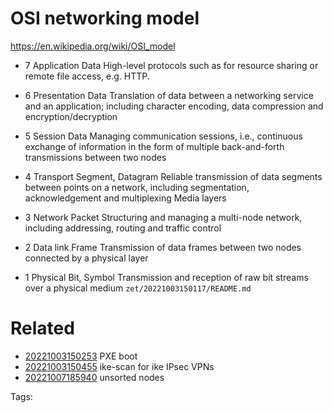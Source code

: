 # OSI networking model
https://en.wikipedia.org/wiki/OSI_model

- 7 Application Data
High-level protocols such as for resource sharing or remote file access, e.g. HTTP.

- 6 Presentation Data
Translation of data between a networking service and an application; including character encoding, data compression and encryption/decryption

- 5 Session Data
Managing communication sessions, i.e., continuous exchange of information in the form of multiple back-and-forth transmissions between two nodes

- 4 Transport Segment, Datagram
Reliable transmission of data segments between points on a network, including segmentation, acknowledgement and multiplexing Media layers 

- 3 Network Packet
Structuring and managing a multi-node network, including addressing, routing and traffic control

- 2 Data link Frame
Transmission of data frames between two nodes connected by a physical layer

- 1 Physical Bit, Symbol
Transmission and reception of raw bit streams over a physical medium
` zet/20221003150117/README.md `

# Related

- [20221003150253](/zet/20221003150253/README.md) PXE boot
- [20221003150455](/zet/20221003150455/README.md) ike-scan for ike IPsec VPNs
- [20221007185940](/zet/20221007185940/README.md) unsorted nodes

Tags:

    
